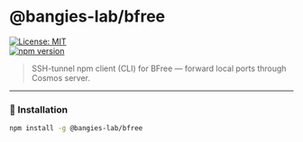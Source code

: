 # @bangies-lab/bfree

[![License: MIT](https://img.shields.io/badge/License-MIT-yellow.svg)](./LICENSE)  
[![npm version](https://img.shields.io/npm/v/@bangies-lab/bfree.svg)](https://www.npmjs.com/package/@bangies-lab/bfree)  

> SSH-tunnel npm client (CLI) for BFree — forward local ports through Cosmos server.

---

### 🔌 Installation

```bash
npm install -g @bangies-lab/bfree
